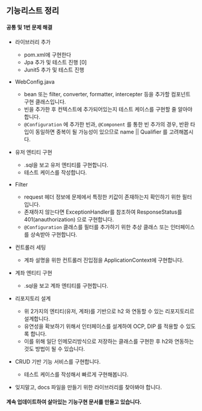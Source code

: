 ## 기능리스트 정리

#### 공통 및 1번 문제 해결 

* 라이브러리 추가
  * pom.xml에 구현한다
  * Jpa 추가 및 테스트 진행 [0]
  * Junit5 추가 및 테스트 진행 

* WebConfig.java
  * bean 또는 filter, converter, formatter, intercepter 등을 추가할 컴포넌트 구현 클래스입니다.
  * 빈을 추가한 후 컨텍스트에 추가되어있는지 테스트 케이스를 구현할 줄 알아야합니다.
  * `@Configuration` 에 추가한 빈과, `@Component` 를 통한 빈 추가의 경우, 반환 타입이 동일하면 중복이 될 가능성이 있으므로 name || Qualifier 를 고려해봅시다.

* 유저 엔티티 구현
  * .sql을 보고 유저 엔티티를 구현합니다.
  * 테스트 케이스를 작성합니다.
 
* Filter
  * request 헤더 정보에 문제에서 특정한 키값이 존재하는지 확인하기 위한 필터입니다.
  * 존재하지 않는다면 ExceptionHandler를 참조하여 ResponseStatus를 401(anauthorization) 으로 구현합니다.
  * `@Configuration` 클래스를 필터를 추가하기 위한 추상 클래스 또는 인터페이스를 상속받아 구현합니다.


* 컨트롤러 세팅
  * 계좌 설명을 위한 컨트롤러 진입점을 ApplicationContext에 구현합니다.

* 계좌 엔티티 구현
  * .sql을 보고 계좌 엔티티를 구현합니다.


* 리포지토리 설계
  * 위 2가지의 엔티티(유저, 계좌)를 기반으로 h2 와 연동할 수 있는 리포지토리르 설계합니다.
  * 유연성을 확보하기 위해서 인터페이스를 설계하여 OCP, DIP 를 적용할 수 있도록 합니다.
  * 이를 위해 일단 인메모리방식으로 저장하는 클래스를 구현한 후 h2와 연동하는 것도 방법이 될 수 있습니다.

* CRUD 기반 기능 서비스를 구현합니다.
  * 테스트 케이스를 작성해서 빠르게 구현해봅니다.


* 잊지말고, docs 파일을 만들기 위한 라이브러리를 찾아봐야 합니다.
#### 계속 업데이트하여 살아있는 기능구현 문서를 만들고 있습니다.
